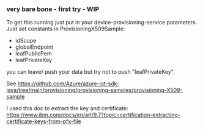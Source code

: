 ### very bare bone - first try - WIP
To get this running just put in your device-provisioning-service parameters.
Just set constants in ProvisioningX509Sample:
- idScope
- globalEndpoint
- leafPublicPem
- leafPrivateKey

you can leave/ push your data but try not to push "leafPrivateKey". 

See https://github.com/Azure/azure-iot-sdk-java/tree/main/provisioning/provisioning-samples/provisioning-X509-sample

I used this doc to extract the key and certificate: https://www.ibm.com/docs/en/arl/9.7?topic=certification-extracting-certificate-keys-from-pfx-file

